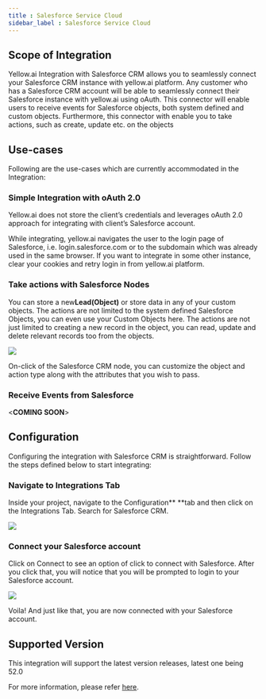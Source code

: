 ```yaml
---
title : Salesforce Service Cloud
sidebar_label : Salesforce Service Cloud
---
```




## Scope of Integration

Yellow.ai Integration with Salesforce CRM allows you to seamlessly connect your Salesforce CRM instance with yellow.ai platform. Any customer who has a Salesforce CRM account will be able to seamlessly connect their Salesforce instance with yellow.ai using oAuth. This connector will enable users to receive events for Salesforce objects, both system defined and custom objects. Furthermore, this connector with enable you to take actions, such as create, update etc. on the objects


## Use-cases

Following are the use-cases which are currently accommodated in the Integration:

### Simple Integration with oAuth 2.0

Yellow.ai does not store the client’s credentials and leverages oAuth 2.0 approach for integrating with client’s Salesforce account.

While integrating, yellow.ai navigates the user to the login page of Salesforce, i.e. login.salesforce.com or to the subdomain which was already used in the same browser. If you want to integrate in some other instance, clear your cookies and retry login in from yellow.ai platform.

### Take actions with Salesforce Nodes

You can store a new**Lead(Object)** or store data in any of your custom objects. The actions are not limited to the system defined Salesforce Objects, you can even use your Custom Objects here. The actions are not just limited to creating a new record in the object, you can read, update and delete relevant records too from the objects.

![](https://i.imgur.com/fnLI1gD.png)

On-click of the Salesforce CRM node, you can customize the object and action type along with the attributes that you wish to pass.

### Receive Events from Salesforce








&lt;**COMING SOON**>

















## Configuration

Configuring the integration with Salesforce CRM is straightforward. Follow the steps defined below to start integrating:

### Navigate to Integrations Tab

Inside your project, navigate to the Configuration** **tab and then click on the Integrations Tab. Search for Salesforce CRM.

![](https://i.imgur.com/E9LZ68M.png)

### Connect your Salesforce account

Click on Connect to see an option of click to connect with Salesforce. After you click that, you will notice that you will be prompted to login to your Salesforce account.



![](https://i.imgur.com/2ucDsE7.gif)




Voila! And just like that, you are now connected with your Salesforce account.




## Supported Version

This integration will support the latest version releases, latest one being 52.0

For more information, please refer [here](https://developer.salesforce.com/docs/atlas.en-us.api_rest.meta/api_rest/api_rest_eol.htm).

  
